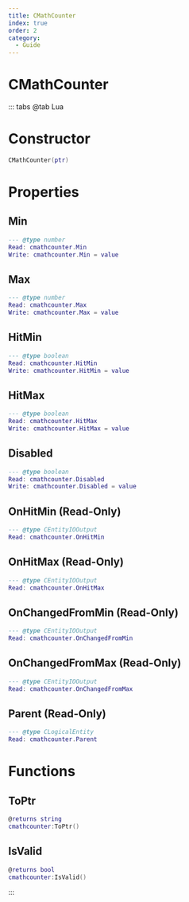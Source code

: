 ```yaml
---
title: CMathCounter
index: true
order: 2
category:
  - Guide
---
```


# CMathCounter

::: tabs
@tab Lua
# Constructor
```lua
CMathCounter(ptr)
```
# Properties
## Min 
```lua
--- @type number
Read: cmathcounter.Min
Write: cmathcounter.Min = value
```
## Max 
```lua
--- @type number
Read: cmathcounter.Max
Write: cmathcounter.Max = value
```
## HitMin 
```lua
--- @type boolean
Read: cmathcounter.HitMin
Write: cmathcounter.HitMin = value
```
## HitMax 
```lua
--- @type boolean
Read: cmathcounter.HitMax
Write: cmathcounter.HitMax = value
```
## Disabled 
```lua
--- @type boolean
Read: cmathcounter.Disabled
Write: cmathcounter.Disabled = value
```
## OnHitMin (Read-Only)
```lua
--- @type CEntityIOOutput
Read: cmathcounter.OnHitMin
```
## OnHitMax (Read-Only)
```lua
--- @type CEntityIOOutput
Read: cmathcounter.OnHitMax
```
## OnChangedFromMin (Read-Only)
```lua
--- @type CEntityIOOutput
Read: cmathcounter.OnChangedFromMin
```
## OnChangedFromMax (Read-Only)
```lua
--- @type CEntityIOOutput
Read: cmathcounter.OnChangedFromMax
```
## Parent (Read-Only)
```lua
--- @type CLogicalEntity
Read: cmathcounter.Parent
```
# Functions
## ToPtr
```lua
@returns string
cmathcounter:ToPtr()
```
## IsValid
```lua
@returns bool
cmathcounter:IsValid()
```

:::